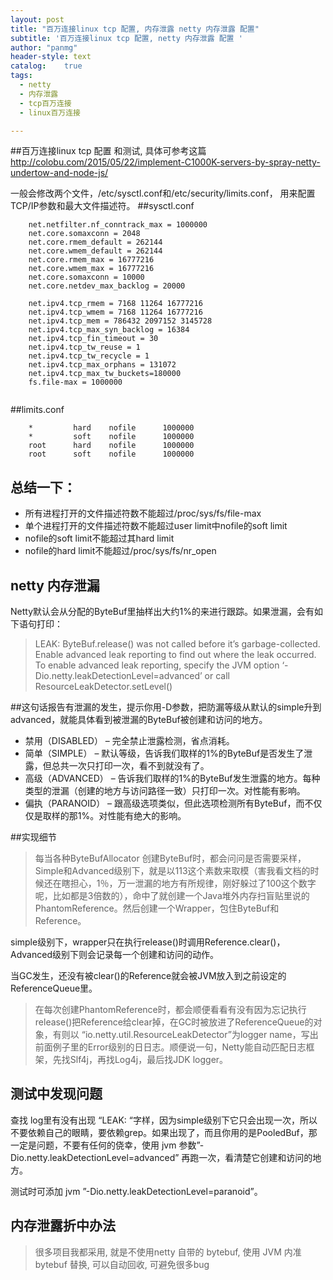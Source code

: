 ```yaml
---
layout: post
title: "百万连接linux tcp 配置, 内存泄露 netty 内存泄露 配置"
subtitle: '百万连接linux tcp 配置, netty 内存泄露 配置 '
author: "panmg"
header-style: text
catalog:    true
tags:
  - netty 
  - 内存泄露
  - tcp百万连接
  - linux百万连接

---
```



##百万连接linux tcp 配置 和测试, 具体可参考这篇
http://colobu.com/2015/05/22/implement-C1000K-servers-by-spray-netty-undertow-and-node-js/

一般会修改两个文件，/etc/sysctl.conf和/etc/security/limits.conf， 用来配置TCP/IP参数和最大文件描述符。
##sysctl.conf

```
	net.netfilter.nf_conntrack_max = 1000000 
	net.core.somaxconn = 2048 
	net.core.rmem_default = 262144 
	net.core.wmem_default = 262144 
	net.core.rmem_max = 16777216 
	net.core.wmem_max = 16777216 
	net.core.somaxconn = 10000 
	net.core.netdev_max_backlog = 20000 
	
	net.ipv4.tcp_rmem = 7168 11264 16777216 
	net.ipv4.tcp_wmem = 7168 11264 16777216 
	net.ipv4.tcp_mem = 786432 2097152 3145728 
	net.ipv4.tcp_max_syn_backlog = 16384 
	net.ipv4.tcp_fin_timeout = 30 
	net.ipv4.tcp_tw_reuse = 1 
	net.ipv4.tcp_tw_recycle = 1 
	net.ipv4.tcp_max_orphans = 131072 
	net.ipv4.tcp_max_tw_buckets=180000 
	fs.file-max = 1000000 
	
```
##limits.conf

```
	*         hard    nofile      1000000
	*         soft    nofile      1000000
	root      hard    nofile      1000000
	root      soft    nofile      1000000
```

## 总结一下：
-	所有进程打开的文件描述符数不能超过/proc/sys/fs/file-max
-	单个进程打开的文件描述符数不能超过user limit中nofile的soft limit
-	nofile的soft limit不能超过其hard limit
-	nofile的hard limit不能超过/proc/sys/fs/nr_open


## netty 内存泄漏
Netty默认会从分配的ByteBuf里抽样出大约1%的来进行跟踪。如果泄漏，会有如下语句打印：

>LEAK: ByteBuf.release() was not called before it’s garbage-collected. Enable advanced leak reporting to find out where the leak occurred. To enable advanced leak reporting, specify the JVM option ‘-Dio.netty.leakDetectionLevel=advanced’ or call ResourceLeakDetector.setLevel()

##这句话报告有泄漏的发生，提示你用-D参数，把防漏等级从默认的simple升到advanced，就能具体看到被泄漏的ByteBuf被创建和访问的地方。

- 禁用（DISABLED） – 完全禁止泄露检测，省点消耗。
- 简单（SIMPLE） – 默认等级，告诉我们取样的1%的ByteBuf是否发生了泄露，但总共一次只打印一次，看不到就没有了。
- 高级（ADVANCED） – 告诉我们取样的1%的ByteBuf发生泄露的地方。每种类型的泄漏（创建的地方与访问路径一致）只打印一次。对性能有影响。
- 偏执（PARANOID） – 跟高级选项类似，但此选项检测所有ByteBuf，而不仅仅是取样的那1%。对性能有绝大的影响。

##实现细节
>每当各种ByteBufAllocator 创建ByteBuf时，都会问问是否需要采样，Simple和Advanced级别下，就是以113这个素数来取模（害我看文档的时候还在瞎担心，1％，万一泄漏的地方有所规律，刚好躲过了100这个数字呢，比如都是3倍数的），命中了就创建一个Java堆外内存扫盲贴里说的PhantomReference。然后创建一个Wrapper，包住ByteBuf和Reference。

simple级别下，wrapper只在执行release()时调用Reference.clear()，Advanced级别下则会记录每一个创建和访问的动作。

当GC发生，还没有被clear()的Reference就会被JVM放入到之前设定的ReferenceQueue里。

>在每次创建PhantomReference时，都会顺便看看有没有因为忘记执行release()把Reference给clear掉，在GC时被放进了ReferenceQueue的对象，有则以 “io.netty.util.ResourceLeakDetector”为logger name，写出前面例子里的Error级别的日日志。顺便说一句，Netty能自动匹配日志框架，先找Slf4j，再找Log4j，最后找JDK logger。

## 测试中发现问题 
查找 log里有没有出现 “LEAK: “字样，因为simple级别下它只会出现一次，所以不要依赖自己的眼睛，要依赖grep。如果出现了，而且你用的是PooledBuf，那一定是问题，不要有任何的侥幸，使用 jvm 参数”-Dio.netty.leakDetectionLevel=advanced” 再跑一次，看清楚它创建和访问的地方。

测试时可添加 jvm  ”-Dio.netty.leakDetectionLevel=paranoid”。


## 内存泄露折中办法
> 很多项目我都采用, 就是不使用netty 自带的 bytebuf, 使用 JVM 内准bytebuf 替换, 可以自动回收, 可避免很多bug




 